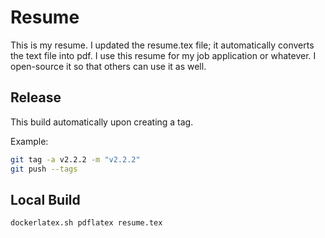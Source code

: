 # Resume
This is my resume. I updated the resume.tex file; it automatically converts the text file into pdf. I use this resume for my job application or whatever. I open-source it so that others can use it as well.

## Release
This build automatically upon creating a tag.

Example:
```bash
git tag -a v2.2.2 -m "v2.2.2"
git push --tags
```

## Local Build
```bash
dockerlatex.sh pdflatex resume.tex
```
